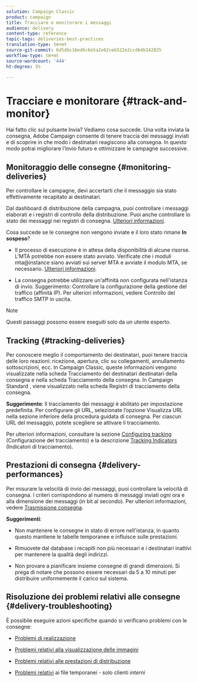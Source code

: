 ```yaml
---
solution: Campaign Classic
product: campaign
title: Tracciare e monitorare i messaggi
audience: delivery
content-type: reference
topic-tags: deliveries-best-practices
translation-type: tm+mt
source-git-commit: 6d5dbc16ed6c6e5a2e62ceb522e2ccd64b142825
workflow-type: tm+mt
source-wordcount: '444'
ht-degree: 3%

---
```



# Tracciare e monitorare {#track-and-monitor}

Hai fatto clic sul pulsante Invia? Vediamo cosa succede. Una volta inviata la consegna,  Adobe Campaign consente di tenere traccia dei messaggi inviati e di scoprire in che modo i destinatari reagiscono alla consegna. In questo modo potrai migliorare l’invio futuro e ottimizzare le campagne successive.

## Monitoraggio delle consegne {#monitoring-deliveries}

Per controllare le campagne, devi accertarti che il messaggio sia stato effettivamente recapitato ai destinatari.

Dal dashboard di distribuzione della campagna, puoi controllare i messaggi elaborati e i registri di controllo della distribuzione.
Puoi anche controllare lo stato dei messaggi nei registri di consegna. [Ulteriori informazioni](../../delivery/using/about-delivery-monitoring.md).

Cosa succede se le consegne non vengono inviate e il loro stato rimane **In sospeso**?

* Il processo di esecuzione è in attesa della disponibilità di alcune risorse. L&#39;MTA potrebbe non essere stato avviato.
Verificate che i moduli mta@instance siano avviati sui server MTA e avviate il modulo MTA, se necessario. [Ulteriori informazioni](../../production/using/administration.md).

* La consegna potrebbe utilizzare un&#39;affinità non configurata nell&#39;istanza di invio.
Suggerimento: Controllare la configurazione della gestione del traffico (affinità IP). Per ulteriori informazioni, vedere Controllo del traffico SMTP in uscita.

>[!NOTE]
>
>Questi passaggi possono essere eseguiti solo da un utente esperto.

## Tracking {#tracking-deliveries}

Per conoscere meglio il comportamento dei destinatari, puoi tenere traccia delle loro reazioni: ricezione, apertura, clic su collegamenti, annullamento sottoscrizioni, ecc. In Campaign Classic, queste informazioni vengono visualizzate nella scheda Tracciamento dei destinatari destinatari della consegna e nella scheda Tracciamento della consegna. In Campaign Standard , viene visualizzato nella scheda Registri di tracciamento della consegna.

**Suggerimento**: Il tracciamento dei messaggi è abilitato per impostazione predefinita. Per configurare gli URL, selezionate l’opzione Visualizza URL nella sezione inferiore della procedura guidata di consegna. Per ciascun URL del messaggio, potete scegliere se attivare il tracciamento.

Per ulteriori informazioni, consultare la sezione [Configuring tracking](../../delivery/using/how-to-configure-tracked-links.md) (Configurazione del tracciamento) e la descrizione [Tracking Indicators](../../reporting/using/delivery-reports.md#tracking-indicators) (Indicatori di tracciamento).

## Prestazioni di consegna {#delivery-performances}

Per misurare la velocità di invio dei messaggi, puoi controllare la velocità di consegna. I criteri corrispondono al numero di messaggi inviati ogni ora e alla dimensione dei messaggi (in bit al secondo). Per ulteriori informazioni, vedere [Trasmissione consegna](../../reporting/using/global-reports.md#delivery-throughput).

**Suggerimenti**:

* Non mantenere le consegne in stato di errore nell&#39;istanza, in quanto questo mantiene le tabelle temporanee e influisce sulle prestazioni.

* Rimuovete dal database i recapiti non più necessari e i destinatari inattivi per mantenere la qualità degli indirizzi.

* Non provare a pianificare insieme consegne di grandi dimensioni. Si prega di notare che possono essere necessari da 5 a 10 minuti per distribuire uniformemente il carico sul sistema.

## Risoluzione dei problemi relativi alle consegne {#delivery-troubleshooting}

È possibile eseguire azioni specifiche quando si verificano problemi con le consegne:

* [Problemi di realizzazione](../../production/using/performance-and-throughput-issues.md#deliverability_issues)

* [Problemi relativi alla visualizzazione delle immagini](../../production/using/image-display-issues.md)

* [Problemi relativi alle prestazioni di distribuzione](../../delivery/using/delivery-performances.md)

* [Problemi relativi](../../production/using/temporary-files.md)  ai file temporanei - solo clienti  *interni*
